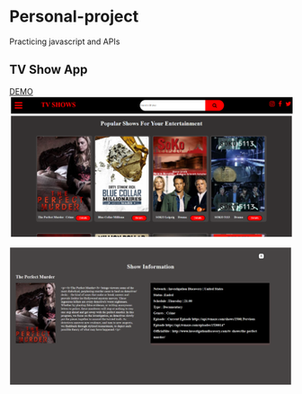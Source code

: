 # Personal-project

Practicing javascript and APIs

## TV Show App

<a href="https://cynthia-movie-app.netlify.app/">DEMO</a>
<img src ="./assest/Screenshot (3).png"/>

<img src ="./assest/Screenshot (10).png"/>
